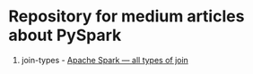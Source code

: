 # Repository for medium articles about PySpark

1. join-types - [Apache Spark — all types of join](https://lukianovihor.medium.com/apache-spark-all-types-of-join-more-than-sql-ea74b1f9ae4a)
